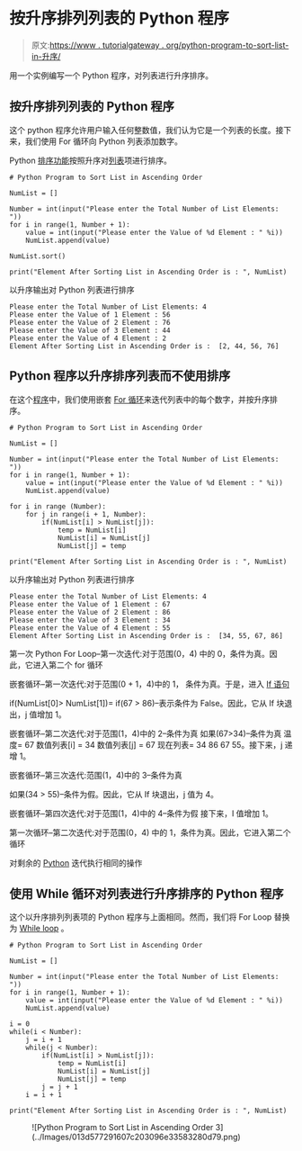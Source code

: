 # 按升序排列列表的 Python 程序

> 原文:[https://www . tutorialgateway . org/python-program-to-sort-list-in-升序/](https://www.tutorialgateway.org/python-program-to-sort-list-in-ascending-order/)

用一个实例编写一个 Python 程序，对列表进行升序排序。

## 按升序排列列表的 Python 程序

这个 python 程序允许用户输入任何整数值，我们认为它是一个列表的长度。接下来，我们使用 For 循环向 Python 列表添加数字。

Python [排序功能](https://www.tutorialgateway.org/python-sort-list-function/)按照升序对[列表](https://www.tutorialgateway.org/python-list/)项进行排序。

```
# Python Program to Sort List in Ascending Order

NumList = []

Number = int(input("Please enter the Total Number of List Elements: "))
for i in range(1, Number + 1):
    value = int(input("Please enter the Value of %d Element : " %i))
    NumList.append(value)

NumList.sort()

print("Element After Sorting List in Ascending Order is : ", NumList)
```

以升序输出对 Python 列表进行排序

```
Please enter the Total Number of List Elements: 4
Please enter the Value of 1 Element : 56
Please enter the Value of 2 Element : 76
Please enter the Value of 3 Element : 44
Please enter the Value of 4 Element : 2
Element After Sorting List in Ascending Order is :  [2, 44, 56, 76]
```

## Python 程序以升序排序列表而不使用排序

在这个[程序](https://www.tutorialgateway.org/python-programming-examples/)中，我们使用嵌套 [For 循环](https://www.tutorialgateway.org/python-for-loop/)来迭代列表中的每个数字，并按升序排序。

```
# Python Program to Sort List in Ascending Order

NumList = []

Number = int(input("Please enter the Total Number of List Elements: "))
for i in range(1, Number + 1):
    value = int(input("Please enter the Value of %d Element : " %i))
    NumList.append(value)

for i in range (Number):
    for j in range(i + 1, Number):
        if(NumList[i] > NumList[j]):
            temp = NumList[i]
            NumList[i] = NumList[j]
            NumList[j] = temp

print("Element After Sorting List in Ascending Order is : ", NumList)
```

以升序输出对 Python 列表进行排序

```
Please enter the Total Number of List Elements: 4
Please enter the Value of 1 Element : 67
Please enter the Value of 2 Element : 86
Please enter the Value of 3 Element : 34
Please enter the Value of 4 Element : 55
Element After Sorting List in Ascending Order is :  [34, 55, 67, 86]
```

第一次 Python For Loop–第一次迭代:对于范围(0，4)
中的 0，条件为真。因此，它进入第二个 for 循环

嵌套循环–第一次迭代:对于范围(0 + 1，4)中的 1，
条件为真。于是，进入 [If 语句](https://www.tutorialgateway.org/python-if-statement/)

if(NumList[0]> NumList[1])= if(67 > 86)–表示条件为 False。因此，它从 If 块退出，j 值增加 1。

嵌套循环–第二次迭代:对于范围(1，4)中的 2–条件为真
如果(67>34)–条件为真
温度= 67
数值列表[i] = 34
数值列表[j] = 67
现在列表= 34 86 67 55。接下来，j 递增 1。

嵌套循环–第三次迭代:范围(1，4)中的 3–条件为真

如果(34 > 55)–条件为假。因此，它从 If 块退出，j 值为 4。

嵌套循环–第四次迭代:对于范围(1，4)中的 4–条件为假
接下来，I 值增加 1。

第一次循环–第二次迭代:对于范围(0，4)
中的 1，条件为真。因此，它进入第二个循环

对剩余的 [Python](https://www.tutorialgateway.org/python-tutorial/) 迭代执行相同的操作

## 使用 While 循环对列表进行升序排序的 Python 程序

这个以升序排列列表项的 Python 程序与上面相同。然而，我们将 For Loop 替换为 [While loop](https://www.tutorialgateway.org/python-while-loop/) 。

```
# Python Program to Sort List in Ascending Order

NumList = []

Number = int(input("Please enter the Total Number of List Elements: "))
for i in range(1, Number + 1):
    value = int(input("Please enter the Value of %d Element : " %i))
    NumList.append(value)

i = 0
while(i < Number):
    j = i + 1
    while(j < Number):
        if(NumList[i] > NumList[j]):
            temp = NumList[i]
            NumList[i] = NumList[j]
            NumList[j] = temp
        j = j + 1
    i = i + 1

print("Element After Sorting List in Ascending Order is : ", NumList)
```

<figure class="wp-block-image">![Python Program to Sort List in Ascending Order 3](../Images/013d577291607c203096e33583280d79.png)</figure>